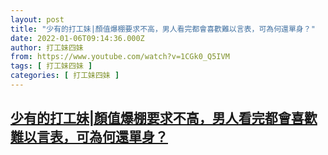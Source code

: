 ```yaml
---
layout: post
title: "少有的打工妹|顏值爆棚要求不高，男人看完都會喜歡難以言表，可為何還單身？"
date: 2022-01-06T09:14:36.000Z
author: 打工妹四妹
from: https://www.youtube.com/watch?v=1CGk0_Q5IVM
tags: [ 打工妹四妹 ]
categories: [ 打工妹四妹 ]
---
```

<!--1641460476000-->
[少有的打工妹|顏值爆棚要求不高，男人看完都會喜歡難以言表，可為何還單身？](https://www.youtube.com/watch?v=1CGk0_Q5IVM)
------

<div>

</div>
